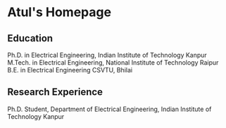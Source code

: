# Atul's Homepage

## Education

Ph.D. in Electrical Engineering, Indian Institute of Technology Kanpur <br>
M.Tech. in Electrical Engineering, National Institute of Technology Raipur <br>
B.E. in Electrical Engineering CSVTU, Bhilai

## Research Experience

Ph.D. Student, Department of Electrical Engineering, Indian Institute of Technology Kanpur
